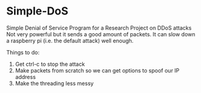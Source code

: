 # Simple-DoS
Simple Denial of Service Program for a Research Project on DDoS attacks
Not very powerful but it sends a good amount of packets.  It can slow down a raspberry pi (i.e. the default attack) well enough.

Things to do:
 1. Get ctrl-c to stop the attack
 2. Make packets from scratch so we can get options to spoof our IP address
 3. Make the threading less messy

